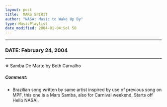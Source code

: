 ```yaml
---
layout: post
title:  MARS SPIRIT
author: "NASA: Music to Wake Up By"
type: MusicPlaylist
date_modified: 2004-01-04:Sol 50
---
```


----
### DATE: February 24, 2004
----
✵ Samba De Marte by Beth Carvalho

##### Comment:
* Brazilian song written by same artist inspired by use of previous song on MPF, this one is a Mars Samba, also for Carnival weekend. Starts off Hello NASA!.
